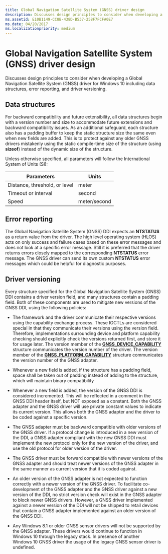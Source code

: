 ```yaml
---
title: Global Navigation Satellite System (GNSS) driver design
description: Discusses design principles to consider when developing a Global Navigation Satellite System (GNSS) driver for Windows 10 including data structures, error reporting, and driver versioning.
ms.assetid: E10B1149-CC8B-438D-B537-258F7FCFA0E7
ms.date: 04/20/2017
ms.localizationpriority: medium
---
```


# Global Navigation Satellite System (GNSS) driver design

Discusses design principles to consider when developing a Global Navigation Satellite System (GNSS) driver for Windows 10 including data structures, error reporting, and driver versioning.

## Data structures

For backward compatibility and future extensibility, all data structures begin with a version number and size to accommodate future extensions and backward compatibility issues. As an additional safeguard, each structure also has a padding buffer to keep the static structure size the same even when new fields are added. This is to protect against any older GNSS drivers mistakenly using the static compile-time size of the structure (using **sizeof**) instead of the dynamic size of the structure.

Unless otherwise specified, all parameters will follow the International System of Units (SI):

| Parameters | Units |
| --- | --- |
| Distance, threshold, or level | meter |
| Timeout or interval | second |
| Speed | meter/second |

## Error reporting

The Global Navigation Satellite System (GNSS) DDI expects an **NTSTATUS** as a return value from the driver. The high level operating system (HLOS) acts on only success and failure cases based on these error messages and does not look at a specific error message. Still it is preferred that the driver returns errors closely mapped to the corresponding **NTSTATUS** error message. The GNSS driver can send its own custom **NTSTATUS** error messages which could be helpful for diagnostic purposes.

## Driver versioning

Every structure specified for the Global Navigation Satellite System (GNSS) DDI contains a driver version field, and many structures contain a padding field. Both of these components are used to mitigate new versions of the GNSS DDI, using the following policies:

- The framework and the driver communicate their respective versions using the capability exchange process. These IOCTLs are considered special in that they communicate their versions using the version field. Therefore, implementations surrounding device and platform capability checking should explicitly check the versions returned first, and store it for usage later. The version member of the [**GNSS\_DEVICE\_CAPABILITY**](https://docs.microsoft.com/windows-hardware/drivers/ddi/gnssdriver/ns-gnssdriver-gnss_device_capability) structure communicates the version number of the driver. The version member of the [**GNSS\_PLATFORM\_CAPABILITY**](https://docs.microsoft.com/windows-hardware/drivers/ddi/gnssdriver/ns-gnssdriver-gnss_platform_capability) structure communicates the version number of the GNSS adapter.

- Whenever a new field is added, if the structure has a padding field, space shall be taken out of padding instead of adding to the structure, which will maintain binary compatibility

- Whenever a new field is added, the version of the GNSS DDI is considered incremented. This will be reflected in a comment in the GNSS DDI header itself, but NOT exposed as a constant. Both the GNSS adapter and the GNSS driver will use private constant values to indicate its current version. This allows both the GNSS adapter and the driver to be coded against a specific version.

- The GNSS adapter must be backward compatible with older versions of the GNSS driver. If a protocol change is introduced in a new version of the DDI, a GNSS adapter compliant with the new GNSS DDI must implement the new protocol only for the new version of the driver, and use the old protocol for older version of the driver.

- The GNSS driver must be forward compatible with newer versions of the GNSS adapter and should treat newer versions of the GNSS adapter in the same manner as current version that it is coded against.

- An older version of the GNSS adapter is not expected to function correctly with a newer version of the GNSS driver. To facilitate co-development of the GNSS adapter and the GNSS driver against a new version of the DDI, no strict version check will exist in the GNSS adapter to block newer GNSS drivers. However, a GNSS driver implemented against a newer version of the DDI will not be shipped to retail devices that contain a GNSS adapter implemented against an older version of the GNSS DDI.

- Any Windows 8.1 or older GNSS sensor drivers will not be supported by the GNSS adapter. These drivers would continue to function in Windows 10 through the legacy stack. In presence of another Windows 10 GNSS driver the usage of the legacy GNSS sensor driver is undefined.

